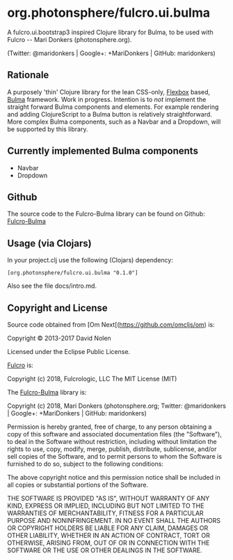# org.photonsphere/fulcro.ui.bulma

A fulcro.ui.bootstrap3 inspired Clojure library for Bulma, to be used with Fulcro -- Mari Donkers (photonsphere.org).

(Twitter: @maridonkers | Google+: +MariDonkers | GitHub: maridonkers)

## Rationale

A purposely 'thin' Clojure library for the lean CSS-only, [Flexbox](https://en.wikipedia.org/wiki/CSS_Flex_Box_Layout) based, [Bulma](https://github.com/jgthms/bulma) framework. Work in progress. Intention is to *not* implement the straight forward Bulma components and elements. For example rendering and adding ClojureScript to a Bulma button is relatively straightforward. More complex Bulma components, such as a Navbar and a Dropdown, will be supported by this library.

## Currently implemented Bulma components

* Navbar
* Dropdown

## Github

The source code to the Fulcro-Bulma library can be found on Github: [Fulcro-Bulma](https://github.com/maridonkers/fulcro-bulma)

## Usage (via Clojars)

In your project.clj use the following (Clojars) dependency:

`[org.photonsphere/fulcro.ui.bulma "0.1.0"]`

Also see the file docs/intro.md.

## Copyright and License

Source code obtained from [Om Next[(https://github.com/omcljs/om) is:

Copyright © 2013-2017 David Nolen

Licensed under the Eclipse Public License.

[Fulcro](https://github.com/fulcrologic/fulcro) is:

Copyright (c) 2018, Fulcrologic, LLC
The MIT License (MIT)

The [Fulcro-Bulma](https://github.com/maridonkers/fulcro-bulma) library is:

Copyright (c) 2018, Mari Donkers (photonsphere.org; Twitter: @maridonkers | Google+: +MariDonkers | GitHub: maridonkers)

Permission is hereby granted, free of charge, to any person obtaining a copy of this software and associated
documentation files (the "Software"), to deal in the Software without restriction, including without limitation the
rights to use, copy, modify, merge, publish, distribute, sublicense, and/or sell copies of the Software, and to permit persons to whom the Software is furnished to do so, subject to the following conditions:

The above copyright notice and this permission notice shall be included in all copies or substantial portions of the
Software.

THE SOFTWARE IS PROVIDED "AS IS", WITHOUT WARRANTY OF ANY KIND, EXPRESS OR IMPLIED, INCLUDING BUT NOT LIMITED TO THE
WARRANTIES OF MERCHANTABILITY, FITNESS FOR A PARTICULAR PURPOSE AND NONINFRINGEMENT. IN NO EVENT SHALL THE AUTHORS OR COPYRIGHT HOLDERS BE LIABLE FOR ANY CLAIM, DAMAGES OR OTHER LIABILITY, WHETHER IN AN ACTION OF CONTRACT, TORT OR
OTHERWISE, ARISING FROM, OUT OF OR IN CONNECTION WITH THE SOFTWARE OR THE USE OR OTHER DEALINGS IN THE SOFTWARE.

